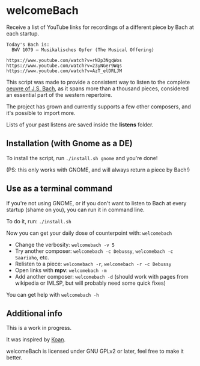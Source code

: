 # welcomeBach

Receive a list of YouTube links for recordings of a different piece by Bach at each startup.

```
Today's Bach is: 
  BWV 1079 – Musikalisches Opfer (The Musical Offering)

https://www.youtube.com/watch?v=rN2p3NgqWos
https://www.youtube.com/watch?v=23yNGer9Wqs
https://www.youtube.com/watch?v=AzT_elDRLJM
```

This script was made to provide a consistent way to listen to the complete [oeuvre of J.S. Bach], as it spans more than a thousand pieces, considered an essential part of the western repertoire.

The project has grown and currently supports a few other composers, and it's possible to import more.

Lists of your past listens are saved inside the **listens** folder.

## Installation (with Gnome as a DE)

To install the script, run `./install.sh gnome` and you're done!

(PS: this only works with GNOME, and will always return a piece by Bach!)

## Use as a terminal command

If you're not using GNOME, or if you don't want to listen to Bach at every startup (shame on you), you can run it in command line.

To do it, run: `./install.sh`

Now you can get your daily dose of counterpoint with: `welcomebach`

* Change the verbosity: `welcomebach -v 5`<br/>
* Try another composer: `welcomebach -c Debussy`, `welcomebach -c Saariaho`, etc.<br/>
* Relisten to a piece: `welcomebach -r`, `welcomebach -r -c Debussy`<br/>
* Open links with **mpv**: `welcomebach -m`
* Add another composer: `welcomebach -d` (should work with pages from wikipedia or IMLSP, but will probably need some quick fixes)

You can get help with `welcomebach -h`

## Additional info

This is a work in progress.

It was inspired by [Koan].

welcomeBach is licensed under GNU GPLv2 or later, feel free to make it better.

[Koan]: https://github.com/a-moreira/Koan
[oeuvre of J.S. Bach]: https://en.wikipedia.org/wiki/Bach-Werke-Verzeichnis
